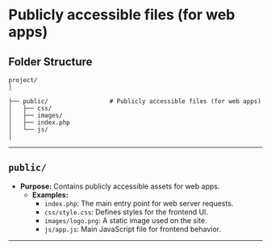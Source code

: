 # Publicly accessible files (for web apps)


## Folder Structure

```
project/
│

├── public/                 # Publicly accessible files (for web apps)
│   ├── css/
│   ├── images/
│   ├── index.php
│   └── js/
│
```

* * *

## **`public/`**

- **Purpose:** Contains publicly accessible assets for web apps.
    - **Examples:**
        - `index.php`: The main entry point for web server requests.
        - `css/style.css`: Defines styles for the frontend UI.
        - `images/logo.png`: A static image used on the site.
        - `js/app.js`: Main JavaScript file for frontend behavior.

* * *